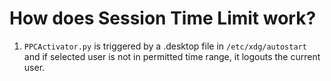 # How does Session Time Limit work?

1. `PPCActivator.py` is triggered by a .desktop file in `/etc/xdg/autostart` and if selected user is not in permitted time range, it logouts the current user.
